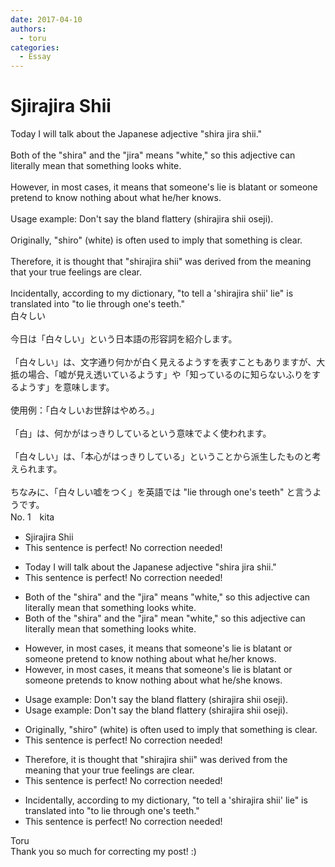 ```yaml
---
date: 2017-04-10
authors:
  - toru
categories:
  - Essay
---
```


<h1 id="subject_show">Sjirajira Shii</h1>
<div class="date" hidden>Apr 10, 2017 09:54</div>
<div id="post"><div id="body_show_ori">
Today I will talk about the Japanese adjective "shira jira shii."<br/><br/>Both of the "shira" and the "jira" means "white," so this adjective can literally mean that something looks white.<br/><br/>However, in most cases, it means that someone's lie is blatant or someone pretend to know nothing about what he/her knows.<br/><br/>Usage example: Don't say the bland flattery (shirajira shii oseji).<br/><br/>Originally, "shiro" (white) is often used to imply that something is clear.<br/><br/>Therefore, it is thought that "shirajira shii" was derived from the meaning that your true feelings are clear.<br/><br/>Incidentally, according to my dictionary, "to tell a 'shirajira shii' lie" is translated into "to lie through one's teeth."
</div></div>

<!-- more -->

<div id="post_ja"><div id="body_show_mo">
白々しい<br/><br/>今日は「白々しい」という日本語の形容詞を紹介します。<br/><br/>「白々しい」は、文字通り何かが白く見えるようすを表すこともありますが、大抵の場合、「嘘が見え透いているようす」や「知っているのに知らないふりをするようす」を意味します。<br/><br/>使用例：「白々しいお世辞はやめろ。」<br/><br/>「白」は、何かがはっきりしているという意味でよく使われます。<br/><br/>「白々しい」は、「本心がはっきりしている」ということから派生したものと考えられます。<br/><br/>ちなみに、「白々しい嘘をつく」を英語では "lie through one's teeth" と言うようです。
</div></div>
<div id="block"><div class="first_name"> No. 1　<span class="just_name">kita</span></div><div id="block2">
<ul class="correction_field">
<li class="incorrect">Sjirajira Shii</li>
<li class="corrected perfect">This sentence is perfect! No correction needed!</li>
</ul>
<ul class="correction_field">
<li class="incorrect">Today I will talk about the Japanese adjective "shira jira shii."</li>
<li class="corrected perfect">This sentence is perfect! No correction needed!</li>
</ul>
<ul class="correction_field">
<li class="incorrect">Both of the "shira" and the "jira" means "white," so this adjective can literally mean that something looks white.</li>
<li class="corrected correct">
Both <span class="sline">of the</span> "shira" and <span class="sline">the</span> "jira" mea<span class="f_red">n</span> "white," so this adjective can literally mean that something looks white.
</li>
</ul>
<ul class="correction_field">
<li class="incorrect">However, in most cases, it means that someone's lie is blatant or someone pretend to know nothing about what he/her knows.</li>
<li class="corrected correct">
However, in most cases, it means that someone's lie is blatant or someone pretend<span class="f_red">s</span> to know nothing about what he/<span class="f_red">she</span> knows.
</li>
</ul>
<ul class="correction_field">
<li class="incorrect">Usage example: Don't say the bland flattery (shirajira shii oseji).</li>
<li class="corrected correct">
Usage example: Don't say <span class="sline">the</span> bland flattery (shirajira shii oseji).
</li>
</ul>
<ul class="correction_field">
<li class="incorrect">Originally, "shiro" (white) is often used to imply that something is clear.</li>
<li class="corrected perfect">This sentence is perfect! No correction needed!</li>
</ul>
<ul class="correction_field">
<li class="incorrect">Therefore, it is thought that "shirajira shii" was derived from the meaning that your true feelings are clear.</li>
<li class="corrected perfect">This sentence is perfect! No correction needed!</li>
</ul>
<ul class="correction_field">
<li class="incorrect">Incidentally, according to my dictionary, "to tell a 'shirajira shii' lie" is translated into "to lie through one's teeth."</li>
<li class="corrected perfect">This sentence is perfect! No correction needed!</li>
</ul>
</div><div class="name"><span class="just_name">Toru</span><br>
Thank you so much for correcting my post! :)
</div>
</div>
